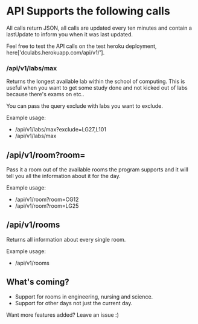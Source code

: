 # API Supports the following calls

All calls return JSON, all calls are updated every ten minutes and contain a lastUpdate to inform you when it was last updated. 

Feel free to test the API calls on the test heroku deployment, here['dculabs.herokuapp.com/api/v1/'].
### /api/v1/labs/max

Returns the longest available lab within the school of computing. This is useful when you want to get some study done and not kicked out of labs because there's exams on etc..

You can pass the query exclude with labs you want to exclude. 

Example usage:
- /api/v1/labs/max?exclude=LG27,L101
- /api/v1/labs/max

## /api/v1/room?room=

Pass it a room out of the available rooms the program supports and it will tell you all the information about it for the day. 

Example usage:

- /api/v1/room?room=CG12
- /api/v1/room?room=LG25

## /api/v1/rooms

Returns all information about every single room. 

Example usage:

- /api/v1/rooms


## What's coming? 

- Support for rooms in engineering, nursing and science. 
- Support for other days not just the current day. 

Want more features added? Leave an issue :) 
